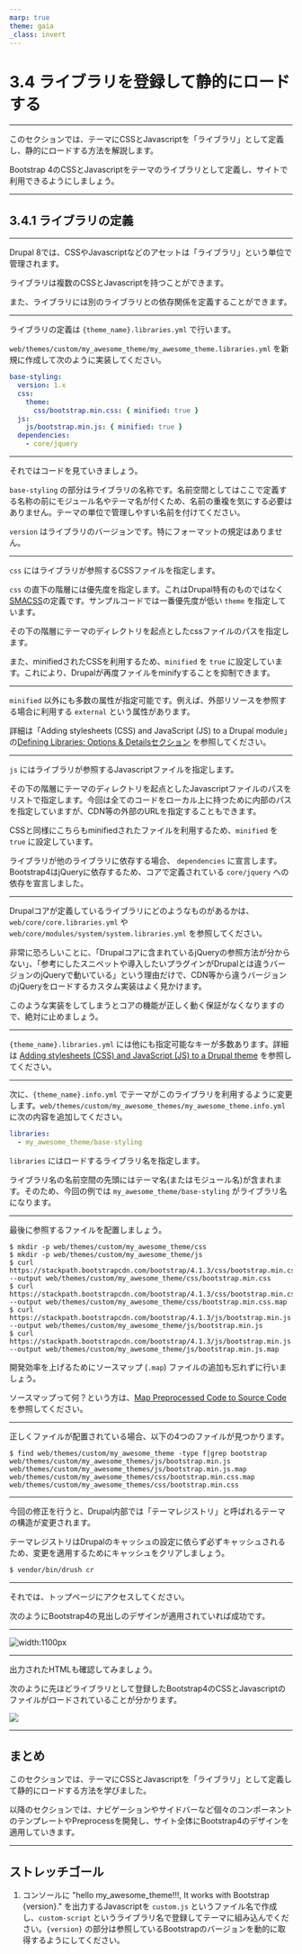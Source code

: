 ```yaml
---
marp: true
theme: gaia
_class: invert
---
```


<!-- _class: lead -->
# 3.4 ライブラリを登録して静的にロードする

---

このセクションでは、テーマにCSSとJavascriptを「ライブラリ」として定義し、静的にロードする方法を解説します。

Bootstrap 4のCSSとJavascriptをテーマのライブラリとして定義し、サイトで利用できるようにしましょう。

---

<!-- _class: lead -->
## 3.4.1 ライブラリの定義

---

Drupal 8では、CSSやJavascriptなどのアセットは「ライブラリ」という単位で管理されます。

ライブラリは複数のCSSとJavascriptを持つことができます。

また、ライブラリには別のライブラリとの依存関係を定義することができます。

---

ライブラリの定義は `{theme_name}.libraries.yml` で行います。

`web/themes/custom/my_awesome_theme/my_awesome_theme.libraries.yml` を新規に作成して次のように実装してください。

```yml
base-styling:
  version: 1.x
  css:
    theme:
      css/bootstrap.min.css: { minified: true }
  js:
    js/bootstrap.min.js: { minified: true }
  dependencies:
    - core/jquery
```

---

それではコードを見ていきましょう。

`base-styling` の部分はライブラリの名称です。名前空間としてはここで定義する名称の前にモジュール名やテーマ名が付くため、名前の重複を気にする必要はありません。テーマの単位で管理しやすい名前を付けてください。

`version` はライブラリのバージョンです。特にフォーマットの規定はありません。

---

`css` にはライブラリが参照するCSSファイルを指定します。

`css` の直下の階層には優先度を指定します。これはDrupal特有のものではなく[SMACSS](http://smacss.com/)の定義です。サンプルコードでは一番優先度が低い `theme` を指定しています。

その下の階層にテーマのディレクトリを起点としたcssファイルのパスを指定します。

また、minifiedされたCSSを利用するため、`minified` を `true` に設定しています。これにより、Drupalが再度ファイルをminifyすることを抑制できます。

---

`minified` 以外にも多数の属性が指定可能です。例えば、外部リソースを参照する場合に利用する `external` という属性があります。

詳細は「Adding stylesheets (CSS) and JavaScript (JS) to a Drupal module」の[Defining Libraries: Options & Detailsセクション](https://www.drupal.org/docs/theming-drupal/adding-stylesheets-css-and-javascript-js-to-a-drupal-theme#libraries-options-details) を参照してください。

---

`js` にはライブラリが参照するJavascriptファイルを指定します。

その下の階層にテーマのディレクトリを起点としたJavascriptファイルのパスをリストで指定します。今回は全てのコードをローカル上に持つために内部のパスを指定していますが、CDN等の外部のURLを指定することもできます。

CSSと同様にこちらもminifiedされたファイルを利用するため、`minified` を `true` に設定しています。

ライブラリが他のライブラリに依存する場合、 `dependencies` に宣言します。Bootstrap4はjQueryに依存するため、コアで定義されている `core/jquery` への依存を宣言しました。

---

Drupalコアが定義しているライブラリにどのようなものがあるかは、 `web/core/core.libraries.yml` や `web/core/modules/system/system.libraries.yml`  を参照してください。

非常に恐ろしいことに、「Drupalコアに含まれているjQueryの参照方法が分からない」、「参考にしたスニペットや導入したいプラグインがDrupalとは違うバージョンのjQueryで動いている」という理由だけで、CDN等から違うバージョンのjQueryをロードするカスタム実装はよく見かけます。

このような実装をしてしまうとコアの機能が正しく動く保証がなくなりますので、絶対に止めましょう。

---

`{theme_name}.libraries.yml` には他にも指定可能なキーが多数あります。詳細は [Adding stylesheets (CSS) and JavaScript (JS) to a Drupal theme](https://www.drupal.org/docs/theming-drupal/adding-stylesheets-css-and-javascript-js-to-a-drupal-theme) を参照してください。

---

次に、`{theme_name}.info.yml` でテーマがこのライブラリを利用するように変更します。`web/themes/custom/my_awesome_themes/my_awesome_theme.info.yml` に次の内容を追加してください。

```yml
libraries:
  - my_awesome_theme/base-styling
```

`libraries` にはロードするライブラリ名を指定します。

ライブラリ名の名前空間の先頭にはテーマ名(またはモジュール名)が含まれます。そのため、今回の例では `my_awesome_theme/base-styling` がライブラリ名になります。

---

最後に参照するファイルを配置しましょう。

```
$ mkdir -p web/themes/custom/my_awesome_theme/css
$ mkdir -p web/themes/custom/my_awesome_theme/js
$ curl https://stackpath.bootstrapcdn.com/bootstrap/4.1.3/css/bootstrap.min.css --output web/themes/custom/my_awesome_theme/css/bootstrap.min.css
$ curl https://stackpath.bootstrapcdn.com/bootstrap/4.1.3/css/bootstrap.min.css.map --output web/themes/custom/my_awesome_theme/css/bootstrap.min.css.map
$ curl https://stackpath.bootstrapcdn.com/bootstrap/4.1.3/js/bootstrap.min.js --output web/themes/custom/my_awesome_theme/js/bootstrap.min.js
$ curl https://stackpath.bootstrapcdn.com/bootstrap/4.1.3/js/bootstrap.min.js.map --output web/themes/custom/my_awesome_theme/js/bootstrap.min.js.map
```

開発効率を上げるためにソースマップ (`.map`) ファイルの追加も忘れずに行いましょう。

ソースマップって何？という方は、[Map Preprocessed Code to Source Code](https://developers.google.com/web/tools/chrome-devtools/javascript/source-maps) を参照してください。

---

正しくファイルが配置されている場合、以下の4つのファイルが見つかります。

```
$ find web/themes/custom/my_awesome_theme -type f|grep bootstrap
web/themes/custom/my_awesome_themes/js/bootstrap.min.js
web/themes/custom/my_awesome_themes/js/bootstrap.min.js.map
web/themes/custom/my_awesome_themes/css/bootstrap.min.css.map
web/themes/custom/my_awesome_themes/css/bootstrap.min.css
```

---

今回の修正を行うと、Drupal内部では「テーマレジストリ」と呼ばれるテーマの構造が変更されます。

テーマレジストリはDrupalのキャッシュの設定に依らず必ずキャッシュされるため、変更を適用するためにキャッシュをクリアしましょう。

```txt
$ vendor/bin/drush cr
```

---

それでは、トップページにアクセスしてください。

次のようにBootstrap4の見出しのデザインが適用されていれば成功です。

---

![width:1100px](../assets/03_themeing_basics/04_asset_definition/apply_bootstrap4_1.png)

---

出力されたHTMLも確認してみましょう。

次のように先ほどライブラリとして登録したBootstrap4のCSSとJavascriptのファイルがロードされていることが分かります。

![](../asserts/../assets/03_themeing_basics/04_asset_definition/apply_bootstrap4_2.png)

---

## まとめ

このセクションでは、テーマにCSSとJavascriptを「ライブラリ」として定義して静的にロードする方法を学びました。

以降のセクションでは、ナビゲーションやサイドバーなど個々のコンポーネントのテンプレートやPreprocessを開発し、サイト全体にBootstrap4のデザインを適用していきます。

---

## ストレッチゴール

1. コンソールに "hello my_awesome_theme!!!, It works with Bootstrap {version}." を出力するJavascriptを `custom.js` というファイル名で作成し、`custom-script` というライブラリ名で登録してテーマに組み込んでください。`{version}` の部分は参照しているBootstrapのバージョンを動的に取得するようにしてください。
